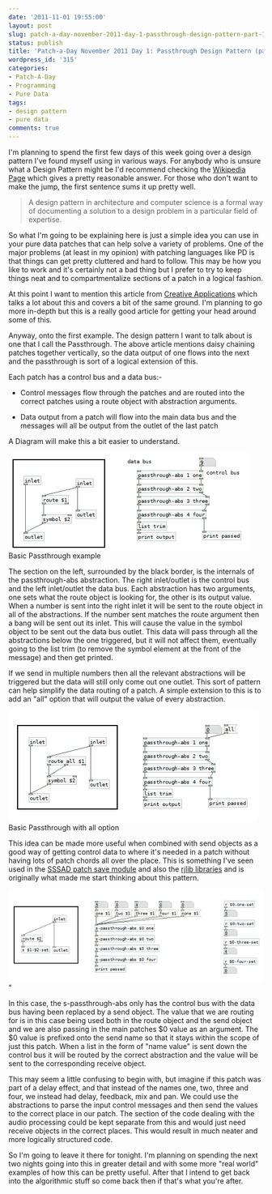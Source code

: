 ```yaml
---
date: '2011-11-01 19:55:00'
layout: post
slug: patch-a-day-november-2011-day-1-passthrough-design-pattern-part-1
status: publish
title: 'Patch-a-Day November 2011 Day 1: Passthrough Design Pattern (part 1)'
wordpress_id: '315'
categories:
- Patch-A-Day
- Programming
- Pure Data
tags:
- design pattern
- pure data
comments: true
---
```


I'm planning to spend the first few days of this week going over a design pattern I've found myself using in various ways. For anybody who is unsure what a Design Pattern might be I'd recommend checking the [Wikipedia Page](http://en.wikipedia.org/wiki/Design_pattern) which gives a pretty reasonable answer. For those who don't want to make the jump, the first sentence sums it up pretty well.


> A design pattern in architecture and computer science is a formal way of documenting a solution to a design problem in a particular field of expertise.


So what I'm going to be explaining here is just a simple idea you can use in your pure data patches that can help solve a variety of problems. One of the major problems (at least in my opinion) with patching languages like PD is that things can get pretty cluttered and hard to follow. This may be how you like to work and it's certainly not a bad thing but I prefer to try to keep things neat and to compartmentalize sections of a patch in a logical fashion.

At this point I want to mention this article from [Creative Applications](http://www.creativeapplications.net/theory/patch-schematics-%E2%80%93-the-aesthetics-of-constraint-best-practices-theory/) which talks a lot about this and covers a bit of the same ground. I'm planning to go more in-depth but this is a really good article for getting your head around some of this.

Anyway, onto the first example. The design pattern I want to talk about is one that I call the Passthrough. The above article mentions daisy chaining patches together vertically, so the data output of one flows into the next and the passthrough is sort of a logical extension of this.

Each patch has a control bus and a data bus:-



	
  * Control messages flow through the patches and are routed into the correct patches using a route object with abstraction arguments.

	
  * Data output from a patch will flow into the main data bus and the messages will all be output from the outlet of the last patch




A Diagram will make this a bit easier to understand.




[![basic passthrough design](/a/2011-11-01-patch-a-day-2011-day-1-passthrough-design-pattern-part-1/passthrough-basic.png)](/a/2011-11-01-patch-a-day-2011-day-1-passthrough-design-pattern-part-1/passthrough-basic.png)
    Basic Passthrough example




The section on the left, surrounded by the black border, is the internals of the passthrough-abs abstraction. The right inlet/outlet is the control bus and the left inlet/outlet the data bus. Each abstraction has two arguments, one sets what the route object is looking for, the other is its output value. When a number is sent into the right inlet it will be sent to the route object in all of the abstractions. If the number sent matches the route argument then a bang will be sent out its inlet. This will cause the value in the symbol object to be sent out the data bus outlet. This data will pass through all the abstractions below the one triggered, but it will not affect them, eventually going to the list trim (to remove the symbol element at the front of the message) and then get printed.




If we send in multiple numbers then all the relevant abstractions will be triggered but the data will still only come out one outlet. This sort of pattern can help simplify the data routing of a patch. A simple extension to this is to add an "all" option that will output the value of every abstraction.




[![basic passthrough with all option](/a/2011-11-01-patch-a-day-2011-day-1-passthrough-design-pattern-part-1/passthrough-all.png)](/a/2011-11-01-patch-a-day-2011-day-1-passthrough-design-pattern-part-1/passthrough-all.png)
    Basic Passthrough with all option




This idea can be made more useful when combined with send objects as a good way of getting control data to where it's needed in a patch without having lots of patch chords all over the place. This is something I've seen used in the [SSSAD patch save module](http://puredata.hurleur.com/sujet-1531-sssad-save-module) and also the [rjlib libraries](https://github.com/rjdj/rjlib) and is originally what made me start thinking about this pattern.






![Passthrough with sends](/a/2011-11-01-patch-a-day-2011-day-1-passthrough-design-pattern-part-1/passthrough-send.png)"






In this case, the s-passthrough-abs only has the control bus with the data bus having been replaced by a send object. The value that we are routing for is in this case being used both in the route object and the send object and we are also passing in the main patches $0 value as an argument. The $0 value is prefixed onto the send name so that it stays within the scope of just this patch. When a list in the form of "name value" is sent down the control bus it will be routed by the correct abstraction and the value will be sent to the corresponding receive object.




This may seem a little confusing to begin with, but imagine if this patch was part of a delay effect, and that instead of the names one, two, three and four, we instead had delay, feedback, mix and pan. We could use the abstractions to parse the input control messages and then send the values to the correct place in our patch. The section of the code dealing with the audio processing could be kept separate from this and would just need receive objects in the correct places. This would result in much neater and more logically structured code.




So I'm going to leave it there for tonight. I'm planning on spending the next two nights going into this in greater detail and with some more "real world" examples of how this can be pretty useful. After that I intend to get back into the algorithmic stuff so come back then if that's what you're after.
